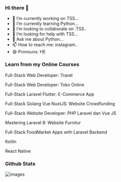 ### Hi there 👋
- 🔭 I’m currently working on TSS...
- 🌱 I’m currently learning Python...
- 👯 I’m looking to collaborate on .TSS..
- 🤔 I’m looking for help with TSS...
- 💬 Ask me about Python...
- 📫 How to reach me: instagram..
- 😄 Pronouns: HE



### Learn from my Online Courses
Full-Stack Web Developer: Travel

Full-Stack Web Developer: Toko Online

Full-Stack Laravel Flutter: E-Commerce App

Full-Stack Golang Vue NuxtJS: Website Crowdfunding

Full-Stack Website Developer: PHP Laravel dan Vue JS

Mastering Laravel 8: Website Furnitur

Full-Stack FoodMarket Apps with Laravel Backend

Kotlin

React Native


### Github Stats

![images](https://user-images.githubusercontent.com/51072808/175283327-d991ae91-21c7-404d-84cf-a3a711ff0eb5.jpeg)




